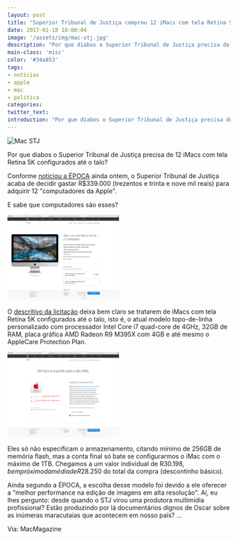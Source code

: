 ```yaml
---
layout: post
title: "Superior Tribunal de Justiça comprou 12 iMacs com tela Retina 5K configurados até o talo"
date: 2017-01-18 18:00:04
image: '/assets/img/mac-stj.jpg'
description: "Por que diabos o Superior Tribunal de Justiça precisa de 12 iMacs com tela Retina 5K configurados até o talo?"
main-class: 'misc'
color: '#34a853'
tags:
- noticias
- apple
- mac
- politica
categories:
twitter_text:
introduction: "Por que diabos o Superior Tribunal de Justiça precisa de 12 iMacs com tela Retina 5K configurados até o talo?"
---
```


![Mac STJ](/assets/img/mac-stj.jpg)

Por que diabos o Superior Tribunal de Justiça precisa de 12 iMacs com tela Retina 5K configurados até o talo?

Conforme [noticiou a ÉPOCA](http://epoca.globo.com/politica/expresso/noticia/2017/01/stj-gasta-r-339-mil-com-computadores-da-apple.html) ainda ontem, o Superior Tribunal de Justiça acaba de decidir gastar R$339.000 (trezentos e trinta e nove mil reais) para adquirir 12 "computadores da Apple".

E sabe que computadores são esses?

<p><a href="/assets/img/artigos/mac1.png"><img src="/assets/img/artigos/mac1.png" alt="" title="" width="50%" height="50%" /></a></p>

O [descritivo da licitação](https://twitter.com/ghedin/status/821527768903090178) deixa bem claro se tratarem de iMacs com tela Retina 5K configurados até o talo, isto é, o atual modelo topo-de-linha personalizado com processador Intel Core i7 quad-core de 4GHz, 32GB de RAM, placa gráfica AMD Radeon R9 M395X com 4GB e até mesmo o AppleCare Protection Plan.

<p><a href="/assets/img/artigos/mac2.png"><img src="/assets/img/artigos/mac2.png" alt="" title="" width="50%" height="50%" /></a></p>

Eles só não especificam o armazenamento, citando mínimo de 256GB de memória flash, mas a conta final só bate se configurarmos o iMac com o máximo de 1TB. Chegamos a um valor individual de R$30.198, bem próximo da média de R$28.250 do total da compra (descontinho básico).

Ainda segundo a ÉPOCA, a escolha desse modelo foi devido a ele oferecer a "melhor performance na edição de imagens em alta resolução". Aí, eu lhes pergunto: desde quando o STJ virou uma produtora multimídia profissional? Estão produzindo por lá documentários dignos de Oscar sobre as inúmeras maracutaias que acontecem em nosso país? ...

Via: MacMagazine
